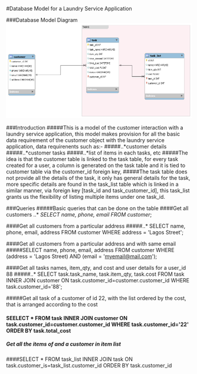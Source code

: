 #Database Model for a Laundry Service Application

###Database Model Diagram
![alt text](https://github.com/kigold/assignment-database-model/blob/development/db_model.png "Logo Title Text 1")

###Introduction
#####This is a model of the customer interaction with a laundry service application, this model makes provision for all the basic data requirement of the customer object with the laundry service application, data requirenents such as:-
#####..*customer details
#####..*customer tasks
#####..*list of items in each tasks, etc
#####The idea is that the customer table is linked to the task table, for every task  created for a user, a column is generated on the task table and it is tied to customer table via the customer_id foreign key, 
#####The task table does not provide all the details of the task, it only has general details for the task, more specific details are found in the task_list table which is linked in a similar manner, via foreign key [task_id and task_customer_id], this task_list grants us the flexibility of listing multiple items under one task_id.

###Queries
#####Basic queries that can be done on the table
####Get all customers
..*    *SELECT name, phone, email FROM customer*;

####Get all customers from a particular address
#####..*    SELECT name, phone, email, address FROM customer WHERE address = 'Lagos Street';

####Get all customers from a particular address and with same email
#####SELECT name, phone, email, address FROM customer WHERE (address = 'Lagos Street) AND (email = 'myemail@mail.com');

####Get all tasks names, item_qty, and cost and user details for a user_id 88
#####..*    SELECT task.task_name, task.item_qty, task.cost FROM task INNER JOIN customer ON task.customer_id=customer.customer_id WHERE task.customer_id='88';

#####Get all task of a customer of id 22, with the list ordered by the cost, that is arranged according to the cost
#### SEELECT * FROM task INNER JOIN customer ON task.customer_id=customer.customer_id WHERE task.customer_id='22' ORDER BY task.total_cost

##### Get all the items of and a customer in item list
####SELECT * FROM task_list INNER JOIN task ON task.customer_is=task_list.customer_id ORDER BY task.customer_id





